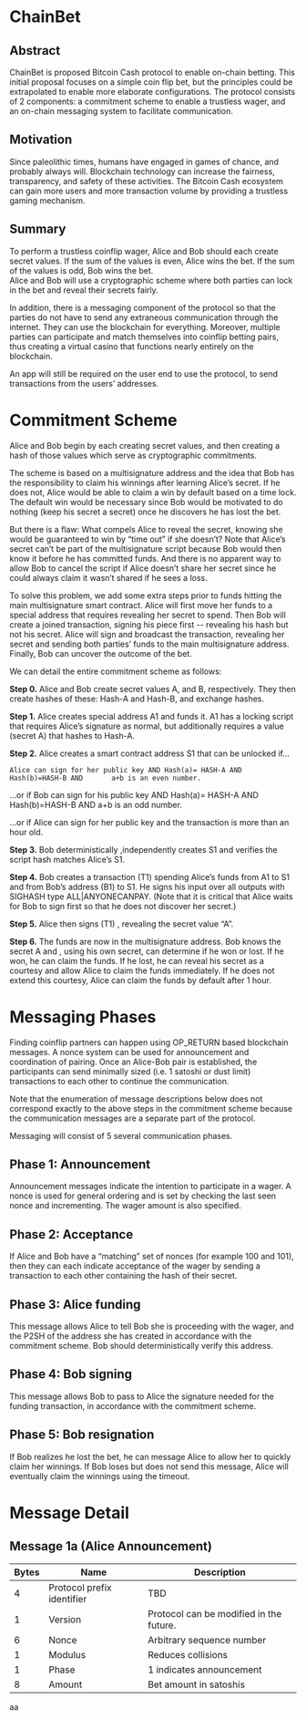 # ChainBet

## Abstract

ChainBet is proposed Bitcoin Cash protocol to enable on-chain betting.  This initial proposal focuses on a simple coin flip bet, but the principles could be extrapolated to enable more elaborate configurations.  The protocol consists of 2 components: a commitment scheme to enable a trustless wager, and an on-chain messaging system to facilitate communication. 

## Motivation

Since paleolithic times, humans have engaged in games of chance, and probably always will.  Blockchain technology can increase the fairness, transparency, and safety of these activities.  The Bitcoin Cash ecosystem can gain more users and more transaction volume by providing a trustless gaming mechanism.

## Summary

To perform a trustless coinflip wager, Alice and Bob should each create secret values.  If the sum of the values is even, Alice wins the bet.  If the sum of the values is odd, Bob wins the bet.  
Alice and Bob will use a cryptographic  scheme where both parties can lock in the bet and reveal their secrets fairly.

In addition, there is a messaging component of the protocol so that the parties do not have to send any extraneous communication through the internet.  They can use the blockchain for everything.  Moreover, multiple parties can participate and match themselves into coinflip betting pairs, thus creating a virtual casino that functions nearly entirely on the blockchain.  

An app will still be required on the user end to use the protocol, to send transactions from the users’ addresses.
 
# Commitment Scheme

Alice and Bob begin by each creating secret values, and then creating a hash of those values which serve as cryptographic commitments.

The scheme is based on a multisignature address and the idea that Bob has the responsibility to claim his winnings after learning Alice’s secret.  If he does not, Alice would be able to claim a win by default based on a time lock.  The default win would be necessary since Bob would be motivated to do nothing (keep his secret a secret) once he discovers he has lost the bet.

But there is a flaw: What compels Alice to reveal the secret, knowing she would be guaranteed to win by “time out” if she doesn’t?  Note that Alice’s secret can’t be part of the multisignature script because Bob would then know it before he has committed funds.  And there is no apparent way to allow Bob to cancel the script if Alice doesn’t share her secret since he could always claim it wasn’t shared if he sees a loss.

To solve this problem, we add some extra steps prior to funds hitting the main multisignature smart contract.  Alice will first move her funds to a special address that requires revealing her secret to spend.  Then Bob will create a joined transaction, signing his piece first -- revealing his hash but not his secret.  Alice will sign and broadcast the transaction, revealing her secret and sending both parties’ funds to the main multisignature address.  Finally, Bob can uncover the outcome of the bet.

We can detail the entire commitment scheme as follows:


**Step 0.** Alice and Bob create secret values A, and B, respectively.  They then create hashes of these: Hash-A and Hash-B, and exchange hashes.

**Step 1.** Alice creates special address A1 and funds it.  A1 has a locking script that requires Alice’s signature as normal, but additionally requires a value (secret A) that hashes to Hash-A.

**Step 2.** Alice creates a smart contract address S1 that can be unlocked if…

	Alice can sign for her public key AND Hash(a)= HASH-A AND Hash(b)=HASH-B AND       a+b is an even number.

...or if Bob can sign for his public key AND Hash(a)= HASH-A AND Hash(b)=HASH-B AND       a+b is an odd number.

...or if Alice can sign for her public key and the transaction is more than an hour old.
 
**Step 3.** Bob deterministically ,independently creates S1 and verifies the script hash matches Alice’s S1.

**Step 4.** Bob creates a transaction (T1) spending Alice’s funds from A1 to S1 and from Bob’s address (B1)  to S1.  He signs his input over all outputs with SIGHASH type ALL|ANYONECANPAY.  (Note that it is critical that Alice waits for Bob to sign first so that he does not discover her secret.)

**Step 5.** Alice then signs (T1) , revealing the secret value “A”.

**Step 6.** The funds are now in the multisignature address.  Bob knows the secret A and , using his own secret, can determine if he won or lost.  If he won, he can claim the funds.  If he lost, he can reveal his secret as a courtesy and allow Alice to claim the funds immediately.  If he does not extend this courtesy, Alice can claim the funds by default after 1 hour.

# Messaging Phases

Finding coinflip partners can happen using OP_RETURN based blockchain messages.  A nonce system can be used for announcement and coordination of pairing.   Once an Alice-Bob pair is established, the participants can send minimally sized (i.e. 1 satoshi or dust limit) transactions to each other to continue the communication.

Note that the enumeration of message descriptions below does not correspond exactly to the above steps in the commitment scheme because the communication messages are a separate part of the protocol.

Messaging will consist of 5 several communication phases.

## Phase 1: Announcement

Announcement messages indicate the intention to participate in a wager.  A nonce is used for general ordering and is set by checking the last seen nonce and incrementing.  The wager amount is also specified.

## Phase 2: Acceptance

If Alice and Bob have a “matching” set of nonces (for example 100 and 101), then they can each indicate acceptance of the wager by sending a transaction to each other containing the hash of their secret.

## Phase 3: Alice funding

This message allows Alice to tell Bob she is proceeding with the wager, and the P2SH of the address she has created in accordance with the commitment scheme.  Bob should deterministically verify this address.

## Phase 4: Bob signing

This message allows Bob to pass to Alice the signature needed for the funding transaction, in accordance with the commitment scheme.

## Phase 5: Bob resignation

If Bob realizes he lost the bet, he can message Alice to allow her to quickly claim her winnings.  If Bob loses but does not send this message, Alice will eventually claim the winnings using the timeout.

# Message Detail

## Message 1a (Alice Announcement)

| Bytes       | Name          | Description  |
| ------------- |-------------| -----|
| 4     | Protocol prefix identifier | TBD |
| 1     | Version      |   Protocol can be modified in the future. |
| 6 | Nonce      |    Arbitrary sequence number |
| 1 | Modulus      |    Reduces collisions |
| 1 | Phase      |   1 indicates announcement |
| 8 | Amount      |    Bet amount in satoshis |

aa
